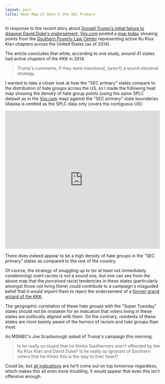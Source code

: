 ```yaml
---
layout: post
title: Heat Map of Hate & the SEC Primary
---
```


In response to the recent story about [Donald Trump's initial failure to disavow David Duke's endorsement](http://www.vox.com/2016/2/28/11129120/donald-trump-david-duke), [Vox.com](http://vox.com) posted a [map today](http://www.vox.com/2016/2/29/11134318/kkk-map-trump) showing points from the [Southern Poverty Law Center](http://www.splcenter.org/) representing active Ku Klux Klan chapters across the United States (as of 2014).

The article concludes that while, according to one study, around 41 states had active chapters of the KKK in 2014:

> Trump's comments, if they were intentional, [aren't] a sound electoral strategy.

I wanted to take a closer look at how the "SEC primary" states compare to the distribution of hate groups across the US, so I made the following heat map showing the density of hate group points (using the same SPLC dataset as in the [Vox.com](http://vox.com) map) against the "SEC primary" state boundaries (Alaska is omitted as the SPLC data only covers the contiguous US):

<iframe width="100%" height="450" src="http://www.rgaston.com/hatemap.html" frameborder="0"></iframe>

There does indeed appear to be a high density of hate groups in the "SEC primary" states as compared to the rest of the country.  

Of course, the strategy of snuggling up to (or at least not immediately condemning) overt racists is not a sound one, but one can see from the above map that the *perceived* racist tendencies in these states (particularly amongst those not living there) could contribute to a campaign's misguided belief that it would imperil them to reject the endorsement of a [former grand wizard of the KKK](https://en.wikipedia.org/wiki/David_Duke).

The geographic correlation of these hate groups with the "Super Tuesday" states should not be mistaken for an indication that voters living in these states are politically aligned with them.  On the contrary, residents of these states are more keenly aware of the horrors of racism and hate groups than most.

As MSNBC's Joe Scarborough asked of Trump's campaign this morning:

> Is he really so stupid that he thinks Southerners aren’t offended by the Ku Klux Klan and David Duke?  Is he really so ignorant of Southern voters that he thinks this is the way to their heart?

Could be, but [all indications](http://fivethirtyeight.com/features/super-tuesday-preview-republican-presidential-election-2016/) are he'll come out on top tomorrow regardless, which makes this all even more troubling.  It would appear that even *this* isn't offensive enough.

